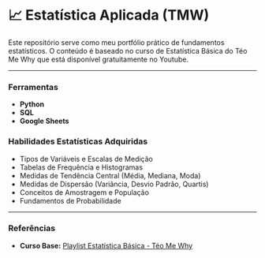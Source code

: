# 📈 Estatística Aplicada (TMW)

Este repositório serve como meu portfólio prático de fundamentos estatísticos.
O conteúdo é baseado no curso de Estatística Básica do Téo Me Why que está disponível gratuitamente no Youtube.

---

### Ferramentas

* **Python** 
* **SQL** 
* **Google Sheets**

### Habilidades Estatísticas Adquiridas

* Tipos de Variáveis e Escalas de Medição
* Tabelas de Frequência e Histogramas
* Medidas de Tendência Central (Média, Mediana, Moda)
* Medidas de Dispersão (Variância, Desvio Padrão, Quartis)
* Conceitos de Amostragem e População
* Fundamentos de Probabilidade

---

### Referências

* **Curso Base:** [Playlist Estatística Básica - Téo Me Why](https://youtube.com/playlist?list=PLvlkVRRKOYFQGIZdz7BycJet9OncyLbx&si=5oMXY_w2FvHMOn9B)
